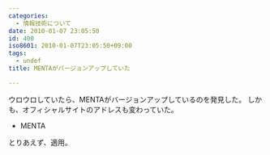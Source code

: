 ```yaml
---
categories:
  - 情報技術について
date: 2010-01-07 23:05:50
id: 400
iso8601: 2010-01-07T23:05:50+09:00
tags:
  - undef
title: MENTAがバージョンアップしていた

---
```


<p>ウロウロしていたら、MENTAがバージョンアップしているのを発見した。
しかも、オフィシャルサイトのアドレスも変わっていた。</p>

<ul>
<li>MENTA</li>
</ul>

<p>とりあえず、適用。</p>
    	